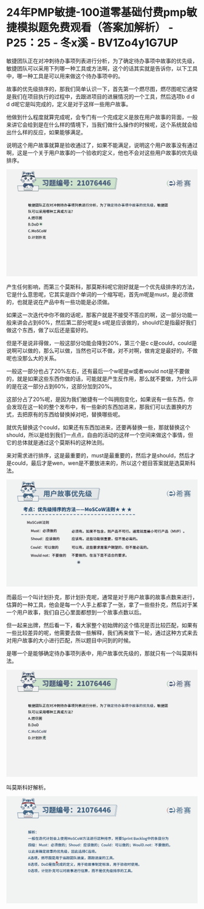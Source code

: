 # 24年PMP敏捷-100道零基础付费pmp敏捷模拟题免费观看（答案加解析） - P25：25 - 冬x溪 - BV1Zo4y1G7UP

敏捷团队正在对冲刺待办事项列表进行分析，为了确定待办事项中故事的优先级，敏捷团队可以采用下列哪一种工具或方法啊，这个的话其实就是告诉你，以下工具中，哪一种工具是可以用来做这个待办事项中的。

故事的优先级排序的，那我们简单认识一下，首先第一个燃尽图，燃尽图呢它通常是我们在项目执行的过程中，去跟进项目的进展情况的一个工具，然后选项b d d d d呢它是叫完成的，定义是对于这样一些用户故事。

他做到什么程度就算完成呢，会专门有一个完成定义是放在用户故事的背面，一般来讲它会给到是在什么样的情境下，当我们做什么操作的时候呢，这个系统就会给出什么样的反应，如果能够满足。

说明这个用户故事就算是验收通过了，如果不能满足，说明这个用户故事没有通过啊，这是一个关于用户故事的一个验收的定义，他也不会对这些用户故事的优先级排序。



![](img/71e80226dac19915ca3ade9e078f8365_1.png)

产生任何影响，而第三个莫斯科，那莫斯科呢它刚好就是一个优先级排序的方法，它是什么意思呢，它其实是四个单词的一个缩写呃，首先m呢是must，是必须做的，也就是说在产品中有一些功能是必须做。

如果这一次迭代中你不做的话呢，那客户就是不接受不答应的啊，这一部分功能一般来讲会占到60%，然后第二部分呢是s s呢是应该做的，should它是指最好我们做这个东西，做了以后还是蛮好的。

但是不是说非得做，一般这部分功能会降到20%，第三个是c c是could，could是说啊可以做的，那么可以做，当然也可以不做，对不对啊，做肯定是最好的，不做呢也没那么大的关系。

一般这一部分也占了20%左右，还有最后一个w呢是w或者would not是不要做的，就是如果这些东西你做的话，可能就是产生反作用，那么就不要做，为什么非的是在这一部分占到60%，这部分加到20%。

这部分占了20%呢，是因为我们敏捷有一个叫拥抱变化，如果说有一些东西，你会发现在这一轮的整个发布中，有一些新的东西加进来，那我们可以去置换的方式，去把原有的东西给替换掉对吧，替换哪些呢。

就优先替换这个could，如果还有东西加进来，还要再替换一些，那就替换这个should，所以是给到我们一点点，自由的活动的这样一个空间来做这个事情，但它的总体就是通过这个莫斯科的这种法则。

来对需求进行排序，这是最重要的，must是最重要的，然后才是should，然后才是could，最后才是wen，wen是不要放进来的，所以这个题目答案就是选莫斯科法。



![](img/71e80226dac19915ca3ade9e078f8365_3.png)

而最后一个叫计划扑克，那计划扑克呢，通常是对于用户故事的故事点数来进行，估算的一种工具，他会是每一个人手上都拿了一张，拿了一些些扑克，然后对于某一个用户故事，我们自己心里面都想到一个故事点数以后。

但一起来出牌，然后看一下，看大家整个初始牌的这个情况是否比较匹配，如果有一些比较差异的呢，他需要去做一些解释，我们再来做下一轮，通过这种方式来去对用户故事的大小进行匹配，所以题目中问到的时候。

是哪一个是能够确定待办事项列表中，用户故事优先级的，那就只有一个叫莫斯科法。

![](img/71e80226dac19915ca3ade9e078f8365_5.png)

叫莫斯科好解析。

![](img/71e80226dac19915ca3ade9e078f8365_7.png)